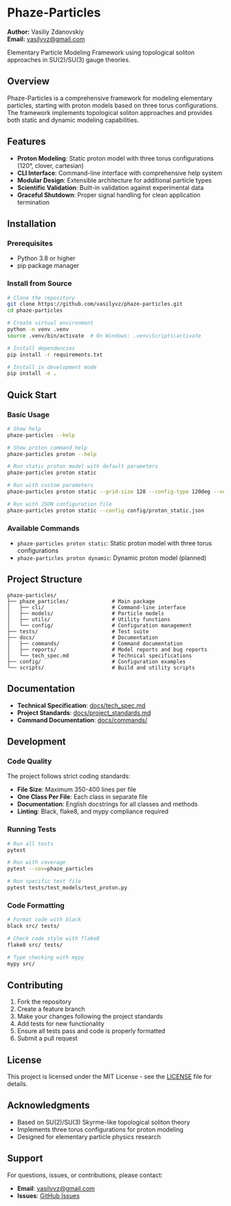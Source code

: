 # Phaze-Particles

**Author:** Vasiliy Zdanovskiy  
**Email:** vasilyvz@gmail.com

Elementary Particle Modeling Framework using topological soliton approaches in SU(2)/SU(3) gauge theories.

## Overview

Phaze-Particles is a comprehensive framework for modeling elementary particles, starting with proton models based on three torus configurations. The framework implements topological soliton approaches and provides both static and dynamic modeling capabilities.

## Features

- **Proton Modeling**: Static proton model with three torus configurations (120°, clover, cartesian)
- **CLI Interface**: Command-line interface with comprehensive help system
- **Modular Design**: Extensible architecture for additional particle types
- **Scientific Validation**: Built-in validation against experimental data
- **Graceful Shutdown**: Proper signal handling for clean application termination

## Installation

### Prerequisites

- Python 3.8 or higher
- pip package manager

### Install from Source

```bash
# Clone the repository
git clone https://github.com/vasilyvz/phaze-particles.git
cd phaze-particles

# Create virtual environment
python -m venv .venv
source .venv/bin/activate  # On Windows: .venv\Scripts\activate

# Install dependencies
pip install -r requirements.txt

# Install in development mode
pip install -e .
```

## Quick Start

### Basic Usage

```bash
# Show help
phaze-particles --help

# Show proton command help
phaze-particles proton --help

# Run static proton model with default parameters
phaze-particles proton static

# Run with custom parameters
phaze-particles proton static --grid-size 128 --config-type 120deg --verbose

# Run with JSON configuration file
phaze-particles proton static --config config/proton_static.json
```

### Available Commands

- `phaze-particles proton static`: Static proton model with three torus configurations
- `phaze-particles proton dynamic`: Dynamic proton model (planned)

## Project Structure

```
phaze-particles/
├── phaze_particles/              # Main package
│   ├── cli/                      # Command-line interface
│   ├── models/                   # Particle models
│   ├── utils/                    # Utility functions
│   └── config/                   # Configuration management
├── tests/                        # Test suite
├── docs/                         # Documentation
│   ├── commands/                 # Command documentation
│   ├── reports/                  # Model reports and bug reports
│   └── tech_spec.md              # Technical specifications
├── config/                       # Configuration examples
└── scripts/                      # Build and utility scripts
```

## Documentation

- **Technical Specification**: [docs/tech_spec.md](docs/tech_spec.md)
- **Project Standards**: [docs/project_standards.md](docs/project_standards.md)
- **Command Documentation**: [docs/commands/](docs/commands/)

## Development

### Code Quality

The project follows strict coding standards:

- **File Size**: Maximum 350-400 lines per file
- **One Class Per File**: Each class in separate file
- **Documentation**: English docstrings for all classes and methods
- **Linting**: Black, flake8, and mypy compliance required

### Running Tests

```bash
# Run all tests
pytest

# Run with coverage
pytest --cov=phaze_particles

# Run specific test file
pytest tests/test_models/test_proton.py
```

### Code Formatting

```bash
# Format code with black
black src/ tests/

# Check code style with flake8
flake8 src/ tests/

# Type checking with mypy
mypy src/
```

## Contributing

1. Fork the repository
2. Create a feature branch
3. Make your changes following the project standards
4. Add tests for new functionality
5. Ensure all tests pass and code is properly formatted
6. Submit a pull request

## License

This project is licensed under the MIT License - see the [LICENSE](LICENSE) file for details.

## Acknowledgments

- Based on SU(2)/SU(3) Skyrme-like topological soliton theory
- Implements three torus configurations for proton modeling
- Designed for elementary particle physics research

## Support

For questions, issues, or contributions, please contact:
- **Email**: vasilyvz@gmail.com
- **Issues**: [GitHub Issues](https://github.com/vasilyvz/phaze-particles/issues)
